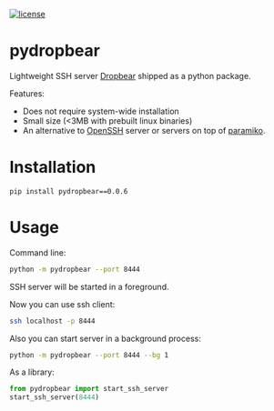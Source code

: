 [![license](https://img.shields.io/badge/license-MIT-green.svg)](https://github.com/u1234x1234/kdd2020-graph-adversarial-attacks-defence/blob/master/LICENSE)

# pydropbear

Lightweight SSH server [Dropbear](https://matt.ucc.asn.au/dropbear/dropbear.html) shipped as a python package.

Features:

* Does not require system-wide installation
* Small size (<3MB with prebuilt linux binaries)
* An alternative to [OpenSSH](https://www.openssh.com/) server or servers on top of [paramiko](https://github.com/paramiko/paramiko).

# Installation

```
pip install pydropbear==0.0.6
```

# Usage

Command line:
```bash
python -m pydropbear --port 8444
```
SSH server will be started in a foreground.

Now you can use ssh client:
```bash
ssh localhost -p 8444
```
Also you can start server in a background process:
```bash
python -m pydropbear --port 8444 --bg 1
```

As a library:
```python
from pydropbear import start_ssh_server
start_ssh_server(8444)
```
